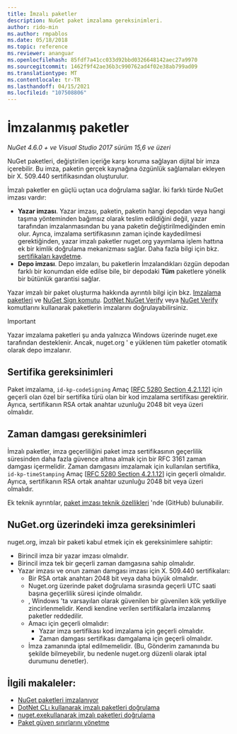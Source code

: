 ```yaml
---
title: İmzalı paketler
description: NuGet paket imzalama gereksinimleri.
author: rido-min
ms.author: rmpablos
ms.date: 05/18/2018
ms.topic: reference
ms.reviewer: ananguar
ms.openlocfilehash: 85fdf7a41cc033d92bbd0326648142aec27a9970
ms.sourcegitcommit: 1462f9f42ae36b3c990762ad4f02e38ab799ad09
ms.translationtype: MT
ms.contentlocale: tr-TR
ms.lasthandoff: 04/15/2021
ms.locfileid: "107508806"
---
```

# <a name="signed-packages"></a>İmzalanmış paketler

*NuGet 4.6.0 + ve Visual Studio 2017 sürüm 15,6 ve üzeri*

NuGet paketleri, değiştirilen içeriğe karşı koruma sağlayan dijital bir imza içerebilir. Bu imza, paketin gerçek kaynağına özgünlük sağlamaları ekleyen bir X. 509.440 sertifikasından oluşturulur.

İmzalı paketler en güçlü uçtan uca doğrulama sağlar. İki farklı türde NuGet imzası vardır:
- **Yazar imzası**. Yazar imzası, paketin, paketin hangi depodan veya hangi taşıma yönteminden bağımsız olarak teslim edildiğini değil, yazar tarafından imzalanmasından bu yana paketin değiştirilmediğinden emin olur. Ayrıca, imzalama sertifikasının zaman içinde kaydedilmesi gerektiğinden, yazar imzalı paketler nuget.org yayımlama işlem hattına ek bir kimlik doğrulama mekanizması sağlar. Daha fazla bilgi için bkz. [sertifikaları kaydetme](#signature-requirements-on-nugetorg).
- **Depo imzası**. Depo imzaları, bu paketlerin İmzalandıkları özgün depodan farklı bir konumdan elde edilse bile, bir depodaki **Tüm** paketlere yönelik bir bütünlük garantisi sağlar.   

Yazar imzalı bir paket oluşturma hakkında ayrıntılı bilgi için bkz. [Imzalama paketleri](../create-packages/Sign-a-package.md) ve [NuGet Sign komutu](../reference/cli-reference/cli-ref-sign.md). [DotNet NuGet Verify](/dotnet/core/tools/dotnet-nuget-verify) veya [NuGet Verify](../reference/cli-reference/cli-ref-verify.md) komutlarını kullanarak paketlerin imzalarını doğrulayabilirsiniz.

> [!Important]
> Yazar imzalama paketleri şu anda yalnızca Windows üzerinde nuget.exe tarafından desteklenir. Ancak, nuget.org ' e yüklenen tüm paketler otomatik olarak depo imzalanır.

## <a name="certificate-requirements"></a>Sertifika gereksinimleri

Paket imzalama, `id-kp-codeSigning` Amaç [[RFC 5280 Section 4.2.1.12](https://tools.ietf.org/html/rfc5280#section-4.2.1.12)] için geçerli olan özel bir sertifika türü olan bir kod imzalama sertifikası gerektirir. Ayrıca, sertifikanın RSA ortak anahtar uzunluğu 2048 bit veya üzeri olmalıdır.

## <a name="timestamp-requirements"></a>Zaman damgası gereksinimleri

İmzalı paketler, imza geçerliliğini paket imza sertifikasının geçerlilik süresinden daha fazla güvence altına almak için bir RFC 3161 zaman damgası içermelidir. Zaman damgasını imzalamak için kullanılan sertifika, `id-kp-timeStamping` Amaç [[RFC 5280 Section 4.2.1.12](https://tools.ietf.org/html/rfc5280#section-4.2.1.12)] için geçerli olmalıdır. Ayrıca, sertifikanın RSA ortak anahtar uzunluğu 2048 bit veya üzeri olmalıdır.

Ek teknik ayrıntılar, [paket imzası teknik özellikleri](https://github.com/NuGet/Home/wiki/Package-Signatures-Technical-Details) 'nde (GitHub) bulunabilir.

## <a name="signature-requirements-on-nugetorg"></a>NuGet.org üzerindeki imza gereksinimleri

nuget.org, imzalı bir paketi kabul etmek için ek gereksinimlere sahiptir:

- Birincil imza bir yazar imzası olmalıdır.
- Birincil imza tek bir geçerli zaman damgasına sahip olmalıdır.
- Yazar imzası ve onun zaman damgası imzası için X. 509.440 sertifikaları:
  - Bir RSA ortak anahtarı 2048 bit veya daha büyük olmalıdır.
  - Nuget.org üzerinde paket doğrulama sırasında geçerli UTC saati başına geçerlilik süresi içinde olmalıdır.
  - , Windows 'ta varsayılan olarak güvenilen bir güvenilen kök yetkiliye zincirlenmelidir. Kendi kendine verilen sertifikalarla imzalanmış paketler reddedilir.
  - Amacı için geçerli olmalıdır: 
    - Yazar imza sertifikası kod imzalama için geçerli olmalıdır.
    - Zaman damgası sertifikası damgalama için geçerli olmalıdır.
  - İmza zamanında iptal edilmemelidir. (Bu, Gönderim zamanında bu şekilde bilmeyebilir, bu nedenle nuget.org düzenli olarak iptal durumunu denetler).
  
  
## <a name="related-articles"></a>İlgili makaleler:

- [NuGet paketleri imzalanıyor](../create-packages/Sign-a-Package.md)
- [DotNet CLı kullanarak imzalı paketleri doğrulama](/dotnet/core/tools/dotnet-nuget-verify)
- [nuget.exekullanarak imzalı paketleri doğrulama ](../reference/cli-reference/cli-ref-verify.md)
- [Paket güven sınırlarını yönetme](../consume-packages/installing-signed-packages.md)
